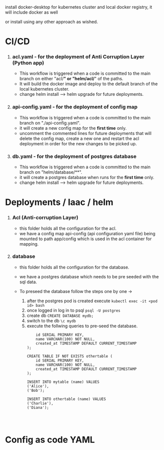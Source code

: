 install docker-desktop for kubernetes cluster and local docker registry, it will include docker as well

or install using any other approach as wished.

# CI/CD

1. ### acl.yaml - for the deployment of Anti Corruption Layer (Python app)
    * This workflow is triggered when a code is committed to the main branch on either "acl/**" or "helm/acl/**" of the paths.
    * It will build the docker image and deploy to the default branch of the local kubernetes cluster.
    * change helm install --> helm upgrade for future deployments.
      
2. ### api-config.yaml - for the deployment of config map
    * This workflow is triggered when a code is committed to the main branch on "./api-config.yaml".
    * it will create a new config map for the **first time** only.
    * uncomment the commented lines for future deployments that will delete the config map, create a new one and restart the acl deployment in order for the new changes to be picked up.
  
3. ### db.yaml - for the deployment of postgres database
    * This workflow is triggered when a code is committed to the main branch on "helm/database/**".
    * it will create a postgres database when runs for the **first time** only.
    * change helm install --> helm upgrade for future deployments.

# Deployments / Iaac / helm

1. ### Acl (Anti-corruption Layer)
   * this folder holds all the configuration for the acl.
   * we have a config map api-config (api configuration yaml file) being mounted to path app/config which is used in the acl container for mapping.
  
2. ### database
   * this folder holds all the configuration for the database.
   * we have a postgres database which needs to be pre seeded with the sql data.
   * To preseed the database follow the steps one by one ->

      1. after the postgres pod is created execute ``kubectl exec -it <pod id> bash``
      2. once logged in log in to psql ``psql -U postgres``
      3. create db ``CREATE DATABASE mydb;``
      4. switch to the db ``\c mydb``
      5. execute the follwing queries to pre-seed the database.
            ```CREATE TABLE IF NOT EXISTS mytable (
                id SERIAL PRIMARY KEY,
                name VARCHAR(100) NOT NULL,
                created_at TIMESTAMP DEFAULT CURRENT_TIMESTAMP
            );
            
            CREATE TABLE IF NOT EXISTS othertable (
                id SERIAL PRIMARY KEY,
                name VARCHAR(100) NOT NULL,
                created_at TIMESTAMP DEFAULT CURRENT_TIMESTAMP
            );
            
            INSERT INTO mytable (name) VALUES
            ('Alice'),
            ('Bob');
            
            INSERT INTO othertable (name) VALUES
            ('Charlie'),
            ('Diana');
      



# Config as code YAML
